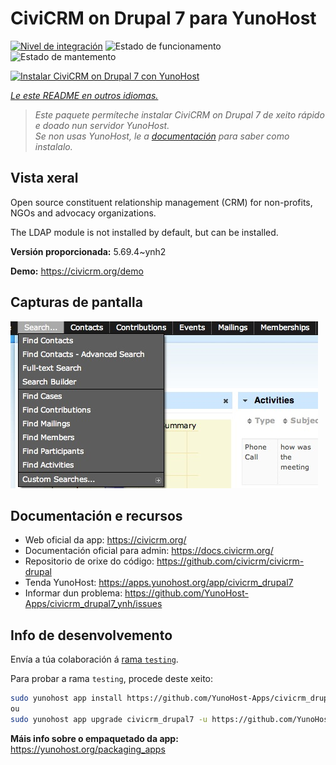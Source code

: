 <!--
NOTA: Este README foi creado automáticamente por <https://github.com/YunoHost/apps/tree/master/tools/readme_generator>
NON debe editarse manualmente.
-->

# CiviCRM on Drupal 7 para YunoHost

[![Nivel de integración](https://dash.yunohost.org/integration/civicrm_drupal7.svg)](https://ci-apps.yunohost.org/ci/apps/civicrm_drupal7/) ![Estado de funcionamento](https://ci-apps.yunohost.org/ci/badges/civicrm_drupal7.status.svg) ![Estado de mantemento](https://ci-apps.yunohost.org/ci/badges/civicrm_drupal7.maintain.svg)

[![Instalar CiviCRM on Drupal 7 con YunoHost](https://install-app.yunohost.org/install-with-yunohost.svg)](https://install-app.yunohost.org/?app=civicrm_drupal7)

*[Le este README en outros idiomas.](./ALL_README.md)*

> *Este paquete permíteche instalar CiviCRM on Drupal 7 de xeito rápido e doado nun servidor YunoHost.*  
> *Se non usas YunoHost, le a [documentación](https://yunohost.org/install) para saber como instalalo.*

## Vista xeral

Open source constituent relationship management (CRM) for non-profits, NGOs and advocacy organizations.

The LDAP module is not installed by default, but can be installed.


**Versión proporcionada:** 5.69.4~ynh2

**Demo:** <https://civicrm.org/demo>

## Capturas de pantalla

![Captura de pantalla de CiviCRM on Drupal 7](./doc/screenshots/screenshot.png)

## Documentación e recursos

- Web oficial da app: <https://civicrm.org/>
- Documentación oficial para admin: <https://docs.civicrm.org/>
- Repositorio de orixe do código: <https://github.com/civicrm/civicrm-drupal>
- Tenda YunoHost: <https://apps.yunohost.org/app/civicrm_drupal7>
- Informar dun problema: <https://github.com/YunoHost-Apps/civicrm_drupal7_ynh/issues>

## Info de desenvolvemento

Envía a túa colaboración á [rama `testing`](https://github.com/YunoHost-Apps/civicrm_drupal7_ynh/tree/testing).

Para probar a rama `testing`, procede deste xeito:

```bash
sudo yunohost app install https://github.com/YunoHost-Apps/civicrm_drupal7_ynh/tree/testing --debug
ou
sudo yunohost app upgrade civicrm_drupal7 -u https://github.com/YunoHost-Apps/civicrm_drupal7_ynh/tree/testing --debug
```

**Máis info sobre o empaquetado da app:** <https://yunohost.org/packaging_apps>
